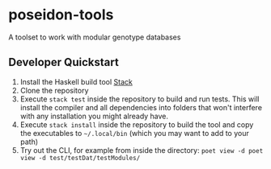 # poseidon-tools
A toolset to work with modular genotype databases

## Developer Quickstart

1. Install the Haskell build tool [Stack](https://docs.haskellstack.org/en/stable/README/)
2. Clone the repository
3. Execute `stack test` inside the repository to build and run tests. This will install the compiler and all dependencies into folders that won't interfere with any installation you might already have.
4. Execute `stack install` inside the repository to build the tool and copy the executables to `~/.local/bin` (which you may want to add to your path)
5. Try out the CLI, for example from inside the directory: `poet view -d poet view -d test/testDat/testModules/`
